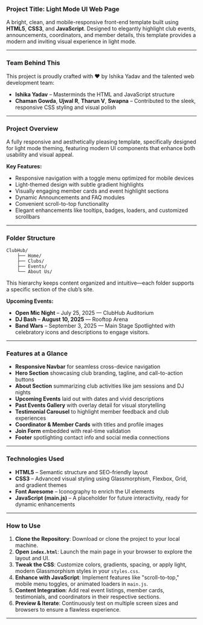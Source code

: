 ### Project Title: Light Mode UI Web Page

A bright, clean, and mobile-responsive front-end template built using **HTML5**, **CSS3**, and **JavaScript**. Designed to elegantly highlight club events, announcements, coordinators, and member details, this template provides a modern and inviting visual experience in light mode.

---

### Team Behind This

This project is proudly crafted with ❤ by Ishika Yadav and the talented web development team:

* **Ishika Yadav** – Masterminds the HTML and JavaScript structure
* **Chaman Gowda**, **Ujwal R**, **Tharun V**, **Swapna** – Contributed to the sleek, responsive CSS styling and visual polish

---

### Project Overview

A fully responsive and aesthetically pleasing template, specifically designed for light mode theming, featuring modern UI components that enhance both usability and visual appeal.

**Key Features:**

* Responsive navigation with a toggle menu optimized for mobile devices
* Light-themed design with subtle gradient highlights
* Visually engaging member cards and event highlight sections
* Dynamic Announcements and FAQ modules
* Convenient scroll-to-top functionality
* Elegant enhancements like tooltips, badges, loaders, and customized scrollbars

---

### Folder Structure

```
ClubHub/
    ├── Home/
    ├── Clubs/
    ├── Events/
    └── About Us/
```

This hierarchy keeps content organized and intuitive—each folder supports a specific section of the club’s site.

**Upcoming Events:**

* **Open Mic Night** – July 25, 2025 — ClubHub Auditorium
* **DJ Bash** – **August 10, 2025** — Rooftop Arena
* **Band Wars** – September 3, 2025 — Main Stage
  Spotlighted with celebratory icons and descriptions to engage visitors.

---

### Features at a Glance

* **Responsive Navbar** for seamless cross-device navigation
* **Hero Section** showcasing club branding, tagline, and call-to-action buttons
* **About Section** summarizing club activities like jam sessions and DJ nights
* **Upcoming Events** laid out with dates and vivid descriptions
* **Past Events Gallery** with overlay detail for visual storytelling
* **Testimonial Carousel** to highlight member feedback and club experiences
* **Coordinator & Member Cards** with titles and profile images
* **Join Form** embedded with real-time validation
* **Footer** spotlighting contact info and social media connections

---

### Technologies Used

* **HTML5** – Semantic structure and SEO-friendly layout
* **CSS3** – Advanced visual styling using Glassmorphism, Flexbox, Grid, and gradient themes
* **Font Awesome** – Iconography to enrich the UI elements
* **JavaScript (main.js)** – A placeholder for future interactivity, ready for dynamic enhancements

---

### How to Use

1. **Clone the Repository**:
   Download or clone the project to your local machine.
2. **Open `index.html`**:
   Launch the main page in your browser to explore the layout and UI.
3. **Tweak the CSS**:
   Customize colors, gradients, spacing, or apply light, modern Glassmorphism styles in your `styles.css`.
4. **Enhance with JavaScript**:
   Implement features like "scroll-to-top," mobile menu toggles, or animated loaders in `main.js`.
5. **Content Integration**:
   Add real event listings, member cards, testimonials, and coordinators in their respective sections.
6. **Preview & Iterate**:
   Continuously test on multiple screen sizes and browsers to ensure a flawless experience.

---

